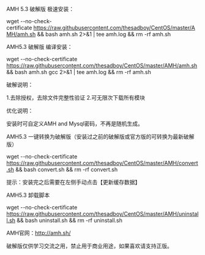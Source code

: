 AMH 5.3 破解版 极速安装：

  wget --no-check-certificate https://raw.githubusercontent.com/thesadboy/CentOS/master/AMH/amh.sh && bash amh.sh 2>&1 | tee amh.log && rm -rf amh.sh
  
  
AMH5.3 破解版 编译安装：

  wget --no-check-certificate https://raw.githubusercontent.com/thesadboy/CentOS/master/AMH/amh.sh && bash amh.sh gcc 2>&1 | tee amh.log && rm -rf amh.sh
  
  
破解说明：

  1.去除授权，去除文件完整性验证
  2.可无限次下载所有模块


优化说明：

  安装时可自定义AMH and Mysql密码，不再是随机生成。

  
AMH5.3 一键转换为破解版（安装过之前的破解版或官方版的可转换为最新破解版）

  wget --no-check-certificate https://raw.githubusercontent.com/thesadboy/CentOS/master/AMH/convert.sh && bash convert.sh && rm -rf convert.sh
  
  
提示：安装完之后需要在左侧手动点击【更新缓存数据】

AMH5.3 卸载脚本

  wget --no-check-certificate https://raw.githubusercontent.com/thesadboy/CentOS/master/AMH/uninstall.sh && bash uninstall.sh && rm -rf uninstall.sh
  
  
AMH官网：http://amh.sh/

破解版仅供学习交流之用，禁止用于商业用途，如果喜欢请支持正版。
